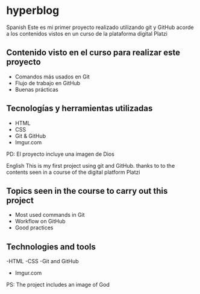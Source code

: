 # hyperblog

Spanish
Este es mi primer proyecto realizado utilizando git y GitHub acorde
a los contenidos vistos en un curso de la plataforma digital Platzi

## Contenido visto en el curso para realizar este proyecto
- Comandos más usados en Git
- Flujo de trabajo en GitHub
- Buenas prácticas

## Tecnologías y herramientas utilizadas
- HTML
- CSS
- Git & GitHub
- Imgur.com 

PD: El proyecto incluye una imagen de Dios

English
This is my first project using git and GitHub. thanks to
to the contents seen in a course of the digital platform Platzi

## Topics seen in the course to carry out this project
- Most used commands in Git
- Workflow on GitHub
- Good practices

## Technologies and tools
-HTML
-CSS
-Git and GitHub
- Imgur.com

PS: The project includes an image of God